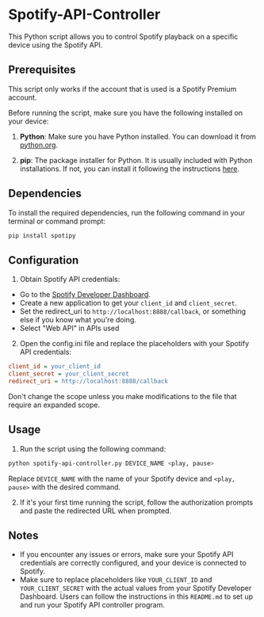 # Spotify-API-Controller
This Python script allows you to control Spotify playback on a specific device using the Spotify API.

## Prerequisites

This script only works if the account that is used is a Spotify Premium account.

Before running the script, make sure you have the following installed on your device:

1. **Python**: Make sure you have Python installed. You can download it from [python.org](https://www.python.org/downloads/).

2. **pip**: The package installer for Python. It is usually included with Python installations. If not, you can install it following the instructions [here](https://pip.pypa.io/en/stable/installation/).

## Dependencies

To install the required dependencies, run the following command in your terminal or command prompt:

```bash
pip install spotipy
```

## Configuration
1. Obtain Spotify API credentials:
  - Go to the [Spotify Developer Dashboard](https://developer.spotify.com/dashboard).
  - Create a new application to get your `client_id` and `client_secret`.
  - Set the redirect_uri to `http://localhost:8888/callback`, or something else if you know what you're doing.
  - Select "Web API" in APIs used
2. Open the config.ini file and replace the placeholders with your Spotify API credentials:
```ini
client_id = your_client_id
client_secret = your_client_secret
redirect_uri = http://localhost:8888/callback
```
Don't change the scope unless you make modifications to the file that require an expanded scope.

## Usage
1. Run the script using the following command:

```bash
python spotify-api-controller.py DEVICE_NAME <play, pause>
```
Replace `DEVICE_NAME` with the name of your Spotify device and `<play, pause>` with the desired command.

2. If it's your first time running the script, follow the authorization prompts and paste the redirected URL when prompted.

## Notes
- If you encounter any issues or errors, make sure your Spotify API credentials are correctly configured, and your device is connected to Spotify.
- Make sure to replace placeholders like `YOUR_CLIENT_ID` and `YOUR_CLIENT_SECRET` with the actual values from your Spotify Developer Dashboard. Users can follow the instructions in this `README.md` to set up and run your Spotify API controller program.
